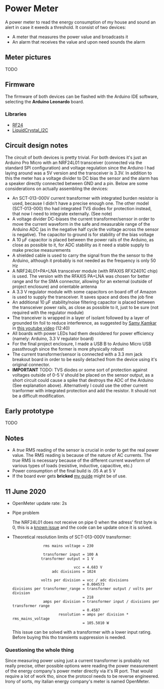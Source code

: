 # Power Meter

A power meter to read the energy consumption of my house and sound an alert in case it exeeds a threshold.
It consist of two devices:
- A meter that measures the power value and broadcasts it
- An alarm that receives the value and upon need sounds the alarm

## Meter pictures

TODO

## Firmware

The firmware of both devices can be flashed with the Arduino IDE software, selecting the **Arduino Leonardo** board.

### Libraries

- [RF24](https://github.com/nRF24/RF24)
- [LiquidCrystal_I2C](https://github.com/johnrickman/LiquidCrystal_I2C)

## Circuit design notes

The circuit of both devices is pretty trivial. For both devices it's just an Arduino Pro Micro with an NRF24L01 transceiver (connected via the standard SPI configuration) and voltage regulation since the Arduino I had laying around was a 5V version and the transceiver is 3.3V. In addition to this the meter has a voltage divider to DC bias the sensor and the alarm has a speaker directly connected between GND and a pin. Below are some considerations on actually assembling the devices:

- An SCT-013-000V current transformer with integrated burden resistor is used, because I didn't have a precise enough one. The other model (SCT-013-000) tho had integrated TVS diodes for protection instead, that now I need to integrate externally. (See note)
- A voltage divider DC-biases the current transformer/sensor in order to move the current waveform in the safe and measurable range of the Arduino ADC (as in the negative half cycle the voltage across the sensor is negative). The capacitor to ground is for stability of the bias voltage
- A 10 μF capacitor is placed between the power rails of the Arduino, as close as possible to it, for ADC stability as it need a stable supply to make precise measurements
- A shielded cable is used to carry the signal from the the sensor to the Arduino, although it probably is not needed as the frequency is only 50 Hz
- A NRF24L01+PA+LNA transceiver module (with RFAXIS RFX2401C chip) is used. The version with the RFAXIS PA+LNA was chosen for better range and for the SMA connector, allowing for an external (outside of project enclosure) and orientable antenna
- A 3.3 V regulator module with some capacitors on board off of Amazon is used to supply the transceiver. It saves space and does the job fine
- An additional 10 μF stability/noise filtering capacitor is placed between the transceiver power rails, as close as possible to it, just to be sure (not required with the regulator module)
- The tranceiver is wrapped in a layer of isolant followed by a layer of grounded tin foil to reduce interference, as suggested by [Samy Kamkar](https://github.com/SamyK) in [this youtube video](https://youtu.be/1NBNrgTEwq0?t=760) (12:40)
- All boards with power LEDs had them desoldered for power efficiency (namely: Arduino, 3.3 V regulator board)
- For the final project enclosure, I made a USB B to Arduino Micro USB passthrough since the former is more physically robust
- The current transformer/sensor is connected with a 3.3 mm jack breakout board in order to be easily detached from the device using it's original connector.
- **IMPORTANT** TODO: TVS diodes or some sort of protection against voltages outside of 0-5 V should be placed on the sensor output, as a short circuit could cause a spike that destroys the ADC of the Arduino (See explanation above). Alternatively I could use the other current tranformer with integrated protection and add the resistor. It should not be a difficult modification.

## Early prototype

TODO

## Notes

- A _true_ RMS reading of the sensor is crucial in order to get the real power value. The RMS reading is because of the nature of AC currents. The _true_ RMS is necessary because of the different current waveform of various types of loads (resistive, inductive, capacitive, etc.)
- Power consumption of the final build is .05 A at 5 V
- If the board ever gets **bricked** [my guide](https://github.com/hexwell/notes-public/blob/master/en/electronics/resources/pro_micro_brick.md) might be of use.

## 11 June 2020

- OpenMeter update rate: 2s

- Pipe problem

    The NRF24L01 does not receive on pipe 0 when the adress' first byte is 0, this is a [known issue](https://github.com/nRF24/RF24/issues/496) and the code can be update once it is solved.

- Theoretical resolution limits of SCT-013-000V transformer:

                    rms mains voltage = 230

                    transformer input = 100 A
                   transformer output = 1 V

                                  vcc = 4.683 V
                        adc divisions = 1024

                   volts per division = vcc / adc divisions
                                      = 0.004573
      divisions per transformer_range = transformer output / volts per division
                                      = 218
                    amps per division = transformer input / divisions per transformer range
                                      = 0.4587
                           resolution = amps per division * rms_mains_voltage
                                      = 105.5010 W

    This issue can be solved with a transformer with a lower input rating. Before buying this tho transients suppression is needed.

### Questioning the whole thing

Since measuring power using just a current transformer is probably not really precise, other possible options were reading the power measurement of the energy company's power meter directly via it's IR port. That would require a lot of work tho, since the protocol needs to be reverse engineered. Irony of sorts, my italian energy company's meter is named OpenMeter.
